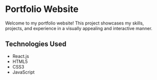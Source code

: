 # Portfolio Website

Welcome to my portfolio website! This project showcases my skills, projects, and experience in a visually appealing and interactive manner.


## Technologies Used

- React.js
- HTML5
- CSS3
- JavaScript


